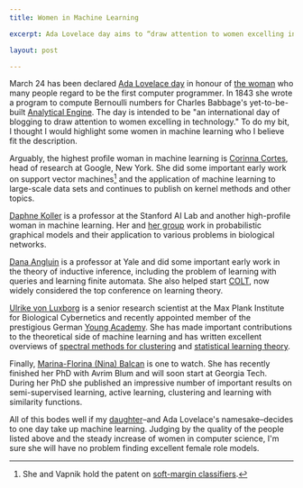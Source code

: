 ```yaml
---
title: Women in Machine Learning

excerpt: Ada Lovelace day aims to “draw attention to women excelling in technology”. Here I highlight a few women in machine learning whose work I admire.

layout: post

---
```


March 24 has been declared [Ada Lovelace day][ald] in honour of [the woman][adal] who many people regard to be the first computer programmer. In 1843 she wrote a program to compute Bernoulli numbers for Charles Babbage's yet-to-be-built [Analytical Engine][ae]. The day is intended to be "an international day of blogging to draw attention to women excelling in technology." To do my bit, I thought I would highlight some women in machine learning who I believe fit the description.

[ald]: http://findingada.com/
[adal]: http://en.wikipedia.org/wiki/Ada_Lovelace
[ae]: http://en.wikipedia.org/wiki/Analytical_engine

Arguably, the highest profile woman in machine learning is [Corinna Cortes][], head of research at Google, New York. She did some important early work on support vector machines[^1] and the application of machine learning to large-scale data sets and continues to publish on kernel methods and other topics.

[^1]: She and Vapnik hold the patent on [soft-margin classifiers][softmargin].

[corinna cortes]: http://homepage.mac.com/corinnacortes/
[softmargin]: http://www.patentstorm.us/patents/5640492.html

[Daphne Koller][] is a professor at the Stanford AI Lab and another high-profile woman in machine learning. Her and [her group][dags] work in probabilistic graphical models and their application to various problems in biological networks.

[daphne koller]: http://ai.stanford.edu/~koller/
[dags]: http://dags.stanford.edu/index.html

[Dana Angluin][] is a professor at Yale and did some important early work in the theory of inductive inference, including the problem of learning with queries and learning finite automata. She also helped start [COLT][], now widely considered the top conference on learning theory.

[dana angluin]:http://www.cs.yale.edu/people/angluin.html
[colt]: http://www.learningtheory.org/

[Ulrike von Luxborg][ule] is a senior research scientist at the Max Plank Institute for Biological Cybernetics and recently appointed member of the prestigious German [Young Academy][dja]. She has made important contributions to the theoretical side of machine learning and has written excellent overviews of [spectral methods for clustering][spectclust] and [statistical learning theory][slt]. 

[ule]: http://www.kyb.mpg.de/~ule
[dja]: http://www.diejungeakademie.de/english/index.html
[spectclust]: http://www.kyb.tuebingen.mpg.de/bs/people/ule/publications/publication_downloads/Luxburg07_tutorial.pdf
[slt]: http://www.kyb.tuebingen.mpg.de/bs/people/ule/publications/publication_downloads/StatisticalLearningTheory.pdf

Finally, [Marina-Florina (Nina) Balcan][nina] is one to watch. She has recently finished her PhD with Avrim Blum and will soon start at Georgia Tech. During her PhD she published an impressive number of important results on semi-supervised learning, active learning, clustering and learning with similarity functions. 

[nina]: http://www.cs.cmu.edu/~ninamf/

All of this bodes well if my [daughter][ada]–and Ada Lovelace's namesake–decides to one day take up machine learning. Judging by the quality of the people listed above and the steady increase of women in computer science, I'm sure she will have no problem finding excellent female role models.

[ada]: http://mark.reid.name/iem/artificial-ai.html

